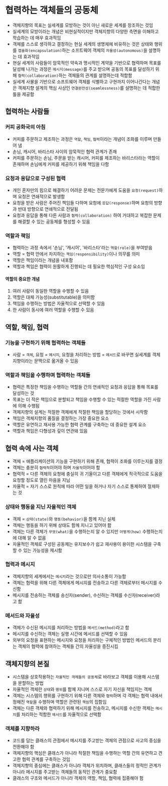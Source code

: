# 협력하는 객체들의 공동체
- 객체지향의 목표는 실세계를 모방하는 것이 아닌 새로운 세계를 창조하는 것임
- 실세계의 모방이라는 개념은 비현실적이지만 객체지향의 다양한 측면을 이해하고 학습하는 데 매우 효과적임
- 객체를 스스로 생각하고 결정하는 현실 세계의 생명체에 비유하는 것은 상태와 행위를 `캡슐화(encapsulation)`하는 소프트웨어 객체의 `자율성(autonomous)`을 설명하는 데 효과적임
- 현실 세계의 사람들이 암묵적인 약속과 명시적인 계약을 기반으로 협력하며 목표를 달성해 나가는 과정은 `메시지(message)`를 주고 받으며 공동의 목표를 달성하기 위해 `협력(collaboration)`하는 객체들의 관계를 설명하는데 적합함
- 실세계 사물을 기반으로 소프트웨어 객체를 식별하고 구현까지 이어나간다는 개념은 객체지향 설계의 핵심 사상인 `연결완전성(seamlessness)`를 설명하는 데 적합한 틀을 제공함

## 협력하는 사람들
### 커피 공화국의 아침
- 커피를 주문하고 제조하는 과정은 `역할`, `책임`, `협력`이라는 개념이 조화를 이루며 만들어 냄
- 손님, 캐시어, 바리스타 사이의 암묵적인 협력 관계가 존재
- 커피를 주문하는 손님, 주문을 받는 캐시어, 커피를 제조하는 바리스타라는 역할이 존재하며 손님에게 커피를 제공하기 위해 책임을 다함

### 요청과 응답으로 구성된 협력
- 개인 혼자만의 힘으로 해결하기 어려운 문제는 전문가에게 도움을 `요청(request)`하며 요청은 연쇄적으로 발생함
- 요청을 받은 사람은 주어진 책임들 다하며 요청에 `응답(response)`하며 요청의 방향과 반대 방향으로 연쇄적으로 전달됨
- 요청과 응답을 통해 다른 사람과 `협력(collaboration)` 하여 거대하고 복잡한 문제를 해결할 수 있는 공동체를 형성할 수 있음

### 역할과 책임
- 협력하는 과정 속에서 '손님', '캐시어', '바리스타'라는 `역할(role)`을 부여받음
- 역할 = 협력 안에서 차지하는 `책임(responsibility)`이나 의무를 의미
- 역할은 책임이라는 개념을 내포함
- 역할과 책임은 협력이 원활하게 진행되는 데 필요한 핵심적인 구성 요소임

#### 역할의 중요한 개념
1. 여러 사람이 동일한 역할을 수행할 수 있음
2. 역할은 대체 가능성(substitutable)을 의미함
3. 책임을 수행하는 방법은 자율적으로 선택할 수 있음
4. 한 사람이 동시에 여러 역할을 수행할 수 있음

## 역할, 책임, 협력
### 기능을 구현하기 위해 협력하는 객체들
- 사람 = `객체`, 요청 = `메시지`, 요청을 처리하는 방법 = `메서드`로 바꾸면 실세계를 객체지향이라는 문맥으로 옮겨올 수 있음

### 역할과 책임을 수행하며 협력하는 객체들
- 협력은 특정한 책임을 수행하는 역할들 간의 연쇄적인 요청과 응답을 통해 목표를 달성하는 것
- 목표는 더 작은 책임으로 분할되고 책임을 수행할 수 있는 적절한 역할을 가진 사람에 의해 수행됨
- 객체지향의 설계는 적절한 객체에게 적절한 책임을 할당하는 것에서 시작함
- 책임은 객체지향의 품질을 결정하는 가장 중요한 요소
- 역할은 유연하고 재사용 가능한 협력 관계를 구축하는 데 중요한 설계 요소
- 역할과 책임은 다형성과 깊이 연관돼 있음

## 협력 속에 사는 객체
- 객체 = 애플리케이션의 기능을 구현하기 위해 존재, 협력이 조화를 이루는지를 결정
- 객체는 충분히 `협력적`이어야 하며 `자율적`이어야 함
- 협력적 = 다른 객체의 요청에 충실히 귀 기울이고 다른 객체에게 적극적으로 도움을 요청할 정도로 열린 마음을 지님
- 자율적 = 자기 스스로 원칙에 따라 어떤 일을 하거나 자기 스스로 통제하여 절제하는 것

### 상태와 행동을 지닌 자율적인 객체
- 객체 = `상태(state)`와 `행동(behavior)`을 함께 지닌 실체
- 객체는 행동을 하기 위해 상태도 함께 지니고 있어야 함
- 객체는 다른 객체가 `무엇(what)`을 수행하는지 알 수 있지만 `어떻게(how)` 수행하는지에 대해 알 수 없음
- 자율적인 객체로 구성된 공동체는 유지보수가 쉽고 재사용이 용이한 시스템을 구축할 수 있는 가능성을 제시함

### 협력과 메시지
- 객체지향의 세계에서는 `메시지`라는 것으로만 의사소통이 가능함
- 객체는 협력을 위해 다른 객체에게 메시지를 전송하고 다른 객체로부터 메시지를 수신함
- 메시지를 전송하는 객체를 송신자(sender), 수신하는 객체를 수신자(receiver)라고 함

### 메서드와 자율성
- 객체가 수신된 메시지를 처리하는 방법을 `메서드(method)`라고 함
- 메시지를 수신하는 객체는 실행 시간에 메서드를 선택할 수 있음
- 외부의 요청을 표현하는 메시지와 요청을 처리하는 구체적인 방법인 메서드의 분리는 객체의 협력에 참여하는 객체들 간의 자율성을 증진시킴

## 객체지향의 본질
- 시스템을 상호작용하는 `자율적인 객체들의 공동체`로 바라보고 객체를 이용해 시스템을 분할하는 방법
- 자율적인 객체란 `상태`와 `행위`를 함께 지니며 스스로 자기 자신을 책임지는 객체
- 객체는 시스템의 행위를 구현하기 위해 다른 객체와 `협력`하며 각 객체는 협력 내에서 정해진 `역할`을 수행하며 역할은 관련된 `책임`의 집함임
- 객체는 다른 객체와 협력하기 위해 메시지를 전송하고, 메시지를 수신한 객체는 `메시지`를 처리하는 적합한 `메서드`를 자율적으로 선택함

### 객체를 지향하라
- 코드를 담는 클래스의 관점에서 메시지를 주고받는 객체의 관점으로 사고의 중심을 전환해야 함
- 객체지향의 핵심은 클래스가 아니라 적절한 책임을 수행하는 역할 간의 유연하고 견고한 협력 관계를 구축하는 것임
- 객체지향의 중심에는 클래스가 아니라 객체가 위치하며, 클래스들의 정적인 관계가 아니라 메시지를 주고받는 객체들의 동적인 관계가 중요함
- 클래스의 구조와 메서드가 아니라 객체의 역할, 책임, 협력에 집중해야 함
